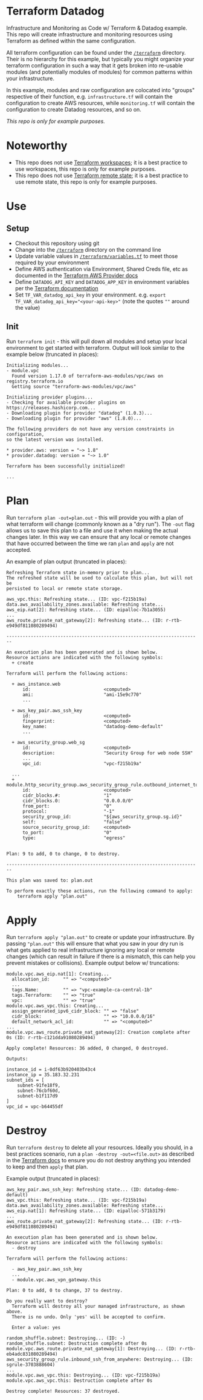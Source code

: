 # Terraform Datadog
Infrastructure and Monitoring as Code w/ Terraform &amp; Datadog example. This
repo will create infrastructure and monitoring resources using Terraform as
defined within the same configuration.

All terraform configuration can be found under the [`/terraform`](/terraform)
directory. Their is no hierarchy for this example, but typically you might
organize your terraform configuration in such a way that it gets broken into
re-usable modules (and potentially modules of modules) for common patterns
within your infrastructure.

In this example, modules and raw configuration are colocated into "groups"
respective of their function, e.g. `infrastructure.tf` will contain the
configuration to create AWS resources, while `monitoring.tf` will contain the
configuration to create Datadog resources, and so on.

_*This repo is only for example purposes.*_

# Noteworthy
- This repo does not use [Terraform
workspaces](https://www.terraform.io/docs/state/workspaces.html); it is a best
practice to use workspaces, this repo is only for example purposes.
- This repo does not use [Terraform remote
state](https://www.terraform.io/docs/state/remote.html); it is a best
practice to use remote state, this repo is only for example purposes.

# Use
## Setup
- Checkout this repository using git
- Change into the [`/terraform`](/terraform) directory on the command line
- Update variable values in [`/terraform/variables.tf`](/terraform/variables.tf)
to meet those required by your environment
- Define AWS authentication via Environment, Shared Creds file, etc as
documented in the [Terraform AWS Provider
docs](https://www.terraform.io/docs/providers/aws/index.html#environment-variables)
- Define `DATADOG_API_KEY` and `DATADOG_APP_KEY` in environment variables per
the [Terraform
documentation](https://www.terraform.io/docs/providers/datadog/index.html)
- Set `TF_VAR_datadog_api_key` in your environment. e.g. `export
TF_VAR_datadog_api_key="<your-api-key>"` (note the quotes `""` around the value)

## Init
Run `terraform init` - this will pull down all modules and setup your
local environment to get started with terraform. Output will look similar to the
example below (truncated in places):
```
Initializing modules...
- module.vpc
  Found version 1.17.0 of terraform-aws-modules/vpc/aws on registry.terraform.io
  Getting source "terraform-aws-modules/vpc/aws"

Initializing provider plugins...
- Checking for available provider plugins on https://releases.hashicorp.com...
- Downloading plugin for provider "datadog" (1.0.3)...
- Downloading plugin for provider "aws" (1.8.0)...

The following providers do not have any version constraints in configuration,
so the latest version was installed.

* provider.aws: version = "~> 1.8"
* provider.datadog: version = "~> 1.0"

Terraform has been successfully initialized!

...
```

# Plan
Run `terraform plan -out=plan.out` - this will provide you with a plan of what
terraform will change (commonly known as a "dry run"). The `-out` flag allows us
to save this plan to a file and use it when making the actual changes later. In
this way we can ensure that any local or remote changes that have occurred
between the time we ran `plan` and `apply` are not accepted.

An example of plan output (truncated in places):
```
Refreshing Terraform state in-memory prior to plan...
The refreshed state will be used to calculate this plan, but will not be
persisted to local or remote state storage.

aws_vpc.this: Refreshing state... (ID: vpc-f215b19a)
data.aws_availability_zones.available: Refreshing state...
aws_eip.nat[2]: Refreshing state... (ID: eipalloc-7b1a3055)
...
aws_route.private_nat_gateway[2]: Refreshing state... (ID: r-rtb-e949df811080289494)

------------------------------------------------------------------------

An execution plan has been generated and is shown below.
Resource actions are indicated with the following symbols:
  + create

Terraform will perform the following actions:

  + aws_instance.web
      id:                           <computed>
      ami:                          "ami-15e9c770"
      ...

  + aws_key_pair.aws_ssh_key
      id:                           <computed>
      fingerprint:                  <computed>
      key_name:                     "datadog-demo-default"
      ...

  + aws_security_group.web_sg
      id:                           <computed>
      description:                  "Security Group for web node SSH"
      ...
      vpc_id:                       "vpc-f215b19a"

  ...
  + module.http_security_group.aws_security_group_rule.outbound_internet_to_anywhere
      id:                           <computed>
      cidr_blocks.#:                "1"
      cidr_blocks.0:                "0.0.0.0/0"
      from_port:                    "0"
      protocol:                     "-1"
      security_group_id:            "${aws_security_group.sg.id}"
      self:                         "false"
      source_security_group_id:     <computed>
      to_port:                      "0"
      type:                         "egress"


Plan: 9 to add, 0 to change, 0 to destroy.

------------------------------------------------------------------------

This plan was saved to: plan.out

To perform exactly these actions, run the following command to apply:
    terraform apply "plan.out"
```

# Apply
Run `terraform apply "plan.out"` to create or update your infrastructure. By
passing `"plan.out"` this will ensure that what you saw in your dry run is what
gets applied to real infrastructure ignoring any local or remote changes (which
can result in failure if there is a mismatch, this can help you prevent
mistakes or collisions). Example output below w/ truncations:
```
module.vpc.aws_eip.nat[1]: Creating...
  allocation_id:     "" => "<computed>"
  ...
  tags.Name:         "" => "vpc-example-ca-central-1b"
  tags.Terraform:    "" => "true"
  vpc:               "" => "true"
module.vpc.aws_vpc.this: Creating...
  assign_generated_ipv6_cidr_block: "" => "false"
  cidr_block:                       "" => "10.0.0.0/16"
  default_network_acl_id:           "" => "<computed>"
...
module.vpc.aws_route.private_nat_gateway[2]: Creation complete after 0s (ID: r-rtb-c121dda91080289494)

Apply complete! Resources: 36 added, 0 changed, 0 destroyed.

Outputs:

instance_id = i-0df63b920403b43c4
instance_ip = 35.183.32.231
subnet_ids = [
    subnet-91fe18f9,
    subnet-76cbf60d,
    subnet-b1f117d9
]
vpc_id = vpc-b64455df
```

# Destroy
Run `terraform destroy` to delete all your resources. Ideally you should, in a
best practices scenario, run a `plan -destroy -out=<file.out>` as described in
the [Terraform
docs](https://www.terraform.io/docs/commands/plan.html#destroy) to ensure you
do not destroy anything you intended to keep and then `apply` that plan.

Example output (truncated in places):
```
aws_key_pair.aws_ssh_key: Refreshing state... (ID: datadog-demo-default)
aws_vpc.this: Refreshing state... (ID: vpc-f215b19a)
data.aws_availability_zones.available: Refreshing state...
aws_eip.nat[1]: Refreshing state... (ID: eipalloc-571b3179)
...
aws_route.private_nat_gateway[2]: Refreshing state... (ID: r-rtb-e949df811080289494)

An execution plan has been generated and is shown below.
Resource actions are indicated with the following symbols:
  - destroy

Terraform will perform the following actions:

  - aws_key_pair.aws_ssh_key
  ...
  - module.vpc.aws_vpn_gateway.this

Plan: 0 to add, 0 to change, 37 to destroy.

Do you really want to destroy?
  Terraform will destroy all your managed infrastructure, as shown above.
  There is no undo. Only 'yes' will be accepted to confirm.

  Enter a value: yes

random_shuffle.subnet: Destroying... (ID: -)
random_shuffle.subnet: Destruction complete after 0s
module.vpc.aws_route.private_nat_gateway[1]: Destroying... (ID: r-rtb-eb4adc831080289494)
aws_security_group_rule.inbound_ssh_from_anywhere: Destroying... (ID: sgrule-3703888604)
...
module.vpc.aws_vpc.this: Destroying... (ID: vpc-f215b19a)
module.vpc.aws_vpc.this: Destruction complete after 0s

Destroy complete! Resources: 37 destroyed.
```
